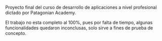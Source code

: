 
Proyecto final del curso de desarrollo de aplicaciones a nivel profesional dictado por Patagonian Academy.

El trabajo no esta completo al 100%, pues por falta de tiempo, algunas funcionalidades quedaron inconclusas, solo sirve a fines de prueba de concepto.

